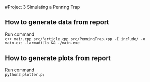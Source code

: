 #Project 3 Simulating a Penning Trap

## How to generate data from report
Run command  
`c++ main.cpp src/Particle.cpp src/PenningTrap.cpp -I include/ -o main.exe -larmadillo && ./main.exe`
## How to generate plots from report
Run command  
`python3 plotter.py`
